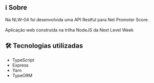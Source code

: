 ## :information_source:	 Sobre
Na NLW-04 foi desenvolvida uma API Restful para Net Promoter Score. <br/><br/>
Aplicação web construída na trilha NodeJS da Next Level Week
## :hammer_and_wrench:	Tecnologias utilizadas
 - TypeScript
 - Express
 - Yarn
 - TypeORM 

    
